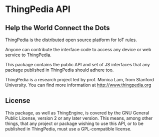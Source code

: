 # ThingPedia API

## Help the World Connect the Dots

ThingPedia is the distributed open source platform for IoT rules.

Anyone can contribute the interface code to access any device or
web service to ThingPedia.

This package contains the public API and set of JS interfaces
that any package published in ThingPedia should adhere too.

ThingPedia is a research project led by prof. Monica Lam, from Stanford University.
You can find more information at http://www.thingpedia.org

## License

This package, as well as ThingEngine, is covered by the GNU
General Public License, version 2 or any later version.
This means, among other things, that any project or package
wishing to use this API, or to be published in ThingPedia, must
use a GPL-compatible license.